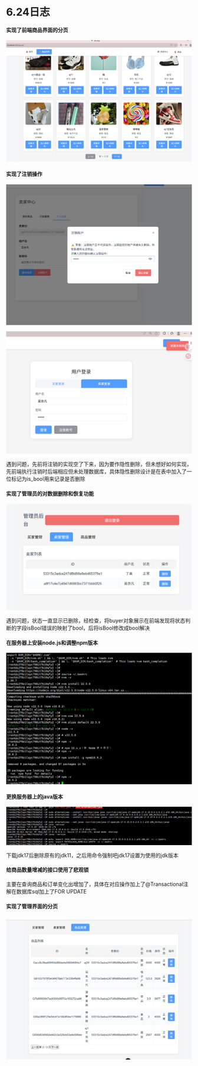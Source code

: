 # 6.24日志

#### 实现了前端商品界面的分页

![image-20250624090835957](img/image-20250624090835957.png)

#### 实现了注销操作

![image-20250624100156031](img/image-20250624100156031.png)

![image-20250624100546541](img/image-20250624100546541.png)

遇到问题，先前将注销的实现空了下来，因为要作隐性删除，但未想好如何实现，先前端执行注销时后端相应但未处理数据库，具体隐性删除设计是在表中加入了一位标记为is_bool用来记录是否删除

#### 实现了管理员的对数据删除和恢复功能

![image-20250624110222436](img/image-20250624110222436.png)

遇到问题，状态一直显示已删除，经检查，将buyer对象展示在前端发现将状态判断的字段isBool错误的映射了bool，后将isBool修改成bool解决

#### 在服务器上安装node.js和调整npm版本

![image-20250624134350879](img/image-20250624134350879.png)

#### 更换服务器上的java版本

![image-20250624135745240](img/image-20250624135745240.png)

下载jdk17后删除原有的jdk11，之后用命令强制吧jdk17设置为使用的jdk版本

#### 给商品数量增减的接口使用了悲观锁

主要在查询商品和订单变化出增加了，具体在对应操作加上了@Transactional注解在数据库sql加上了FOR UPDATE

#### 实现了管理界面的分页

![image-20250624142640533](img/image-20250624142640533.png)